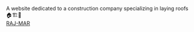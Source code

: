 A website dedicated to a construction company specializing in laying roofs 🏠🏗🔨  
[RAJ-MAR](https://rajmar.pl/)
